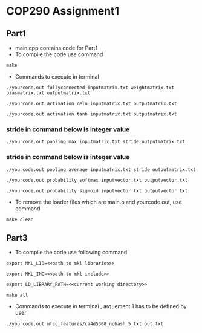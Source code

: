 # COP290 Assignment1 

## Part1

- main.cpp contains code for Part1
- To compile the code use command

```
make 
```

- Commands to execute in terminal 

```
./yourcode.out fullyconnected inputmatrix.txt weightmatrix.txt biasmatrix.txt outputmatrix.txt
```
```
./yourcode.out activation relu inputmatrix.txt outputmatrix.txt
```
```
./yourcode.out activation tanh inputmatrix.txt outputmatrix.txt
```
### stride in command below is integer value
```
./yourcode.out pooling max inputmatrix.txt stride outputmatrix.txt
```
### stride in command below is integer value
```
./yourcode.out pooling average inputmatrix.txt stride outputmatrix.txt
```
```
./yourcode.out probability softmax inputvector.txt outputvector.txt
```
```
./yourcode.out probability sigmoid inputvector.txt outputvector.txt
```
- To remove the loader files which are main.o and yourcode.out, use command
```
make clean
```

## Part3

- To compile the code use following command

```
export MKL_LIB=<<path to mkl libraries>>
```

```
export MKL_INC=<<path to mkl include>>
```

```
export LD_LIBRARY_PATH=<<current working directory>>
```

```
make all
```
- Commands to execute in terminal , arguement 1 has to be defined by user
```
./yourcode.out mfcc_features/ca4d5368_nohash_5.txt out.txt
```

